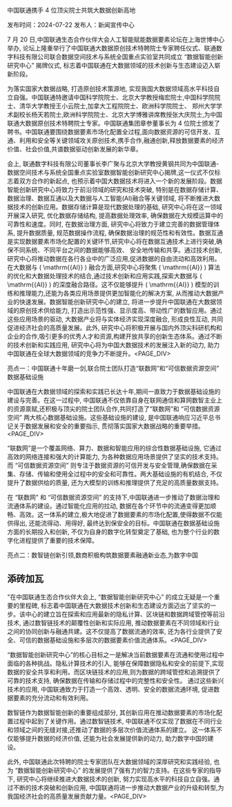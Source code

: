 中国联通携手 4 位顶尖院士共筑大数据创新高地

发布时间：2024-07-22 发布人：新闻宣传中心

7 月 20 日,中国联通生态合作伙伴大会人工智能赋能数据要素论坛在上海世博中心举办, 论坛上隆重举行了中国联通大数据原创技术特聘院士专家聘任仪式、联通数字科技有限公司联合数据空间技术与系统全国重点实验室共同成立 “数据智能创新研究中心” 揭牌仪式, 标志着中国联通在大数据领域的技术创新与生态建设迈入崭新阶段。

为落实国家大数据战略, 打造原创技术策源地, 实现我国大数据领域高水平科技自立自强。中国联通特邀请中国科学院院士、北京大学教授梅宏院士,中国科学院院士、清华大学教授王小云院士,加拿大工程院院士、欧洲科学院院士、 郑州大学学术副校长杨天若院士,欧洲科学院院士、北京大学博雅讲席教授张大庆院士,为中国联通大数据原创技术特聘院士专家。中国联通集团章参董事长为 4 位院士颁发了聘书。中国联通要围绕数据要素市场化配置全过程,面向数据资源的可信开发、互通、利用和安全等关键领域攻关原创技术,携手合作,融通创新,释放数据要素的经济价值、社会价值,共谱数据驱动创新发展的新华章。

会上, 联通数字科技有限公司董事长李广聚与北京大学教授黄钢共同为中国联通-数据空间技术与系统全国重点实验室数据智能创新研究中心揭牌,这一仪式不仅标志着双方合作的新起点, 也预示着中国大数据技术将进入一个新的发展阶段。数据智能创新研究中心将致力于前沿领域的研究和技术突破, 特别是在数据存储计算、数据治理、数据互通以及大数据与人工智能(AI)融合等关键领域, 将不断推进大数据技术的创新应用。数据存储计算是现代数据处理的基础, 研究中心将在这一领域开展深入研究, 优化数据存储结构, 提高数据处理效率, 确保数据在大规模运算中的可靠性和速度。同时, 在数据治理方面, 研究中心将致力于建立完善的数据管理体系, 提升数据质量, 规范数据操作流程, 确保数据治理的规范性和有效性。数据互通是实现数据要素市场化配置的关键环节,研究中心将在数据互通技术上进行突破,确保不同系统、不同平台之间的数据能够高效、 安全地传输和共享。通过技术创新,研究中心将推动数据在各行各业中的广泛应用,促进数据的自由流动和高效利用。在大数据与 \( \mathrm{{Al}} \) 融合方面,研究中心将聚焦 \( \mathrm{{Al}} \) 算法的优化和大数据处理技术的结合,通过技术创新和应用实践,探索大数据与 \( \mathrm{{AI}} \) 的深度融合路径。这不仅能够提升 \( \mathrm{{AI}} \) 模型的训练和推理能力,还能为各类应用场景提供更加智能化的解决方案, 从而推动大数据产业的快速发展。数据智能创新研究中心的建立, 将进一步提升中国联通在大数据领域的原创技术供给能力, 打造出示范性强、显示度高、带动性广的数智应用。通过这些应用场景的驱动, 大数据产业将与实体经济实现深度融合, 形成良性互动, 共同促进经济社会的高质量发展。此外, 研究中心将积极开展与国内外顶尖科研机构和企业的合作,吸引更多的优秀人才和资源,构建开放共享的创新生态体系。通过不断的技术创新和实践应用, 研究中心将为中国大数据技术的发展注入新的动力, 助力中国联通在全球大数据领域的竞争力不断提升。<PAGE_DIV> 

亮点一：中国联通十年磨一剑,联合院士团队打造“联数网”和“可信数据资源空间” 数据基础设施

中国联通在大数据领域的探索和实践已长达十年,期间一直致力于数据基础设施的建设与完善。在这一过程中, 中国联通不仅依靠自身在联网通信和算网数智主业上的资源禀赋,还积极与顶尖的院士团队合作,共同打造了“联数网”和 “可信数据资源空间” 两大核心数据基础设施。这些基础设施的建设, 是中国联通响应习近平总书记关于数据发展和安全的重要指示, 贯彻落实国家大数据战略的重要举措。<PAGE_DIV> 

“联数网”是一个覆盖网络、算力、数据和智能应用的综合性数据基础设施, 它通过高效的网络连接和强大的计算能力, 为各种数据应用场景提供了坚实的技术支持。而 “可信数据资源空间” 则专注于数据资源的可信开发与安全管理,确保数据在采集、存储、传输和使用全过程中的安全和可靠性。两大基础设施的有机结合, 不仅提升了数据供给的质量, 还为大模型的训练和推理提供了充足的高质量数据支持。

在 “联数网” 和 “可信数据资源空间” 的支持下,中国联通进一步推动了数据治理和流通体系的建设。通过智能化应用的拉动, 数据在各个环节中的流通变得更加顺畅、高效。这一体系的建立,极大地促进了数据要素的市场化配置,使得数据不仅能供得出, 还能流得动、用得好, 最终达到保安全的目标。中国联通在数据基础设施方面的长期投入和创新, 不仅为自身的数字化转型奠定了基础, 也为整个行业的数字化进程提供了重要的技术保障。

亮点二：数智链创新引领,数商积极构筑数据要素融通新业态,为数字中国

## 添砖加瓦

"在中国联通生态合作伙伴大会上, “数据智能创新研究中心” 的成立无疑是一个重要的里程碑, 标志着中国联通在大数据技术创新和生态建设方面迈出了坚实的一步。该中心的建立旨在探索和应用最新的隐私计算、区块链和数据跨域管控等前沿技术, 通过数智链技术的颠覆性创新和实际应用, 推动数据要素在不同领域和行业之间的协同创新与融通共建。这不仅提高了数据流通的效率, 还为各行业提供了安全、可信的数据基础设施和多层次的数据要素价值流通体系。<PAGE_DIV> 

“数据智能创新研究中心”的核心目标之一是解决当前数据要素在流通和使用过程中面临的各种挑战。隐私计算技术的引入, 能够在保障数据隐私和安全的前提下,实现数据的安全共享和利用。而区块链技术的应用,则为数据的跨域管控和追溯提供了可靠的技术支持, 确保数据在传输和存储过程中的完整性和安全性。 通过这些新兴技术的应用, 中国联通致力于打造一个高效、透明、安全的数据流通环境, 促进数据要素的充分流动和有效利用。

数智链作为数据智能创新的重要组成部分, 其创新应用在推动数据要素的市场化配置过程中起到了关键作用。通过数智链技术, 中国联通不仅实现了数据在不同行业和领域之间的无缝对接,还推动了数据的多层次价值流通体系的建立。 这一体系不仅能够提升数据的经济价值, 还能为社会发展提供新的动力, 助力数字中国的建设。

此外, 中国联通此次特聘的院士专家团队在大数据领域的深厚研究和实践经验, 也为 “数据智能创新研究中心” 的发展提供了强有力的智力支持。在这些专家的指导下, 研究中心将继续推进大数据技术的创新, 努力实现高水平的科技自立自强。通过不断的技术突破和创新应用, 中国联通将进一步推动大数据产业的升级和转型,为我国经济社会的高质量发展贡献力量。<PAGE_DIV> 